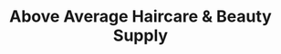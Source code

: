 ---
title: "Above Average Haircare & Beauty Supply"
url: /london/above-average-haircare-and-beauty-supply/
shop: beauty
---